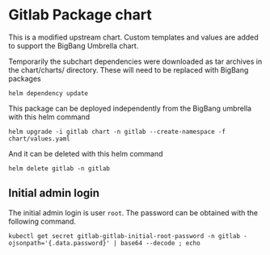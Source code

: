 # Gitlab Package chart

This is a modified upstream chart. Custom templates and values are added to support the BigBang Umbrella chart.

Temporarily the subchart dependencies were downloaded as tar archives in the chart/charts/ directory.  These will need to be replaced with BigBang packages
```
helm dependency update
```

This package can be deployed independently from the BigBang umbrella with this helm command
```
helm upgrade -i gitlab chart -n gitlab --create-namespace -f chart/values.yaml
```

And it can be deleted with this helm command
```
helm delete gitlab -n gitlab
```

## Initial admin login

The initial admin login is user ```root```.  The password can be obtained with the following command.
```
kubectl get secret gitlab-gitlab-initial-root-password -n gitlab -ojsonpath='{.data.password}' | base64 --decode ; echo
```
